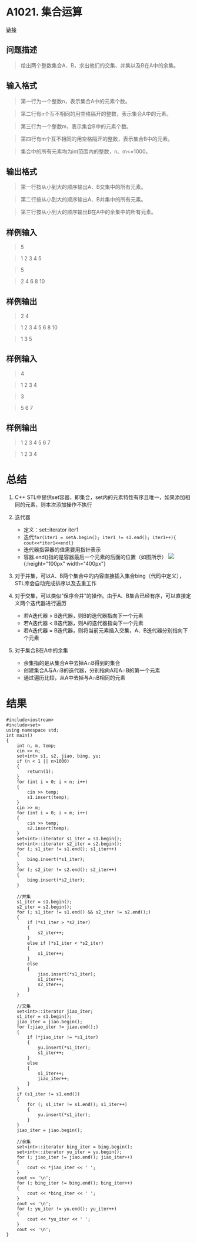 # A1021. 集合运算
[链接](http://www.tsinsen.com/A1021)
## 问题描述
>给出两个整数集合A、B，求出他们的交集、并集以及B在A中的余集。
## 输入格式
>第一行为一个整数n，表示集合A中的元素个数。

>第二行有n个互不相同的用空格隔开的整数，表示集合A中的元素。

>第三行为一个整数m，表示集合B中的元素个数。

>第四行有m个互不相同的用空格隔开的整数，表示集合B中的元素。

>集合中的所有元素均为int范围内的整数，n、m<=1000。
## 输出格式
>第一行按从小到大的顺序输出A、B交集中的所有元素。

>第二行按从小到大的顺序输出A、B并集中的所有元素。

>第三行按从小到大的顺序输出B在A中的余集中的所有元素。
## 样例输入
>5

>1 2 3 4 5


>5

>2 4 6 8 10
## 样例输出
>2 4

>1 2 3 4 5 6 8 10

>1 3 5
## 样例输入
>4

>1 2 3 4

>3

>5 6 7
## 样例输出
>1 2 3 4 5 6 7

>1 2 3 4
# 总结
1. C++ STL中提供set容器，即集合，set内的元素特性有序且唯一，如果添加相同的元素，则本次添加操作不执行
2. 迭代器
	- 定义：set<int>::iterator iter1
	- 迭代`for(iter1 = setA.begin(); iter1 != s1.end(); iter1++){ cout<<*iter1<<endl}`
	- 迭代器指容器的值需要用指针表示
	- 容器.end()指的是容器最后一个元素的后面的位置（如图所示）
	![](https://i.imgur.com/lc6MxOI.jpg){:height="100px" width="400px"}

3. 对于并集，可以A、B两个集合中的内容直接插入集合bing（代码中定义），STL库会自动完成排序以及去重工作
4. 对于交集，可以类似“保序合并”的操作。由于A、B集合已经有序，可以直接定义两个迭代器进行遍历 
	- 若A迭代器 > B迭代器，则B的迭代器指向下一个元素
	- 若A迭代器 < B迭代器，则A的迭代器指向下一个元素
	- 若A迭代器 = B迭代器，则将当前元素插入交集，A、B迭代器分别指向下个元素
5. 对于集合B在A中的余集
	- 余集指的是从集合A中去掉A∩B得到的集合
	- 创建集合A与A∩B的迭代器，分别指向A和A∩B的第一个元素
	- 通过遍历比较，从A中去掉与A∩B相同的元素
# 结果
    #include<iostream>
    #include<set>
    using namespace std;
    int main()
    {
    	int n, m, temp;
    	cin >> n;
    	set<int> s1, s2, jiao, bing, yu;
    	if (n < 1 || n>1000)
    	{
    		return(1);
    	}
    	for (int i = 0; i < n; i++)
    	{
    		cin >> temp;
    		s1.insert(temp);
    	}
    	cin >> m;
    	for (int i = 0; i < m; i++)
    	{
    		cin >> temp;
    		s2.insert(temp);
    	}
    	set<int>::iterator s1_iter = s1.begin();
    	set<int>::iterator s2_iter = s2.begin();
    	for (; s1_iter != s1.end(); s1_iter++)
    	{
    		bing.insert(*s1_iter);
    	}
    	for (; s2_iter != s2.end(); s2_iter++)
    	{
    		bing.insert(*s2_iter);
    	}
    
    	//并集
    	s1_iter = s1.begin();
    	s2_iter = s2.begin();
    	for (; s1_iter != s1.end() && s2_iter != s2.end();)
    	{
    		if (*s1_iter > *s2_iter)
    		{
    			s2_iter++;
    		}
    		else if (*s1_iter < *s2_iter)
    		{
    			s1_iter++;
    		}
    		else
    		{
    			jiao.insert(*s1_iter);
    			s1_iter++;
    			s2_iter++;
    		}
    	}
    	
    	//交集
    	set<int>::iterator jiao_iter;
    	s1_iter = s1.begin();
    	jiao_iter = jiao.begin();
    	for (;jiao_iter != jiao.end();)
    	{
    		if (*jiao_iter != *s1_iter)
    		{
    			yu.insert(*s1_iter);
    			s1_iter++;
    		}
    		else
    		{
    			s1_iter++;
    			jiao_iter++;
    		}
    	}
    	if (s1_iter != s1.end())
    	{
    		for (; s1_iter != s1.end(); s1_iter++)
    		{
    			yu.insert(*s1_iter);
    		}
    	}
    	jiao_iter = jiao.begin();
    
    	//余集
    	set<int>::iterator bing_iter = bing.begin();
    	set<int>::iterator yu_iter = yu.begin();
    	for (; jiao_iter != jiao.end(); jiao_iter++)
    	{
    		cout << *jiao_iter << ' ';
    	}
    	cout << '\n';
    	for (; bing_iter != bing.end(); bing_iter++)
    	{
    		cout << *bing_iter << ' ';
    	}
    	cout << '\n';
    	for (; yu_iter != yu.end(); yu_iter++)
    	{
    		cout << *yu_iter << ' ';
    	}
    	cout << '\n';
    }
